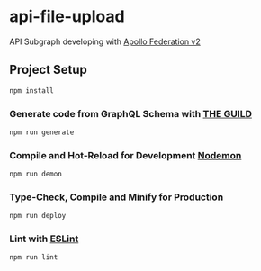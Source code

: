 # api-file-upload
API Subgraph developing with [Apollo Federation v2](https://www.apollographql.com/docs/federation/v2)

## Project Setup

```sh
npm install
```

### Generate code from GraphQL Schema with [THE GUILD](https://the-guild.dev/graphql/codegen)

```sh
npm run generate
```

### Compile and Hot-Reload for Development [Nodemon](https://nodemon.io/)

```sh
npm run demon
```

### Type-Check, Compile and Minify for Production

```sh
npm run deploy
```

### Lint with [ESLint](https://eslint.org/)

```sh
npm run lint
```

